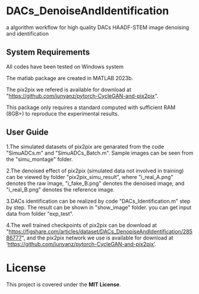 # DACs_DenoiseAndIdentification
a algorithm workflow for high quality DACs HAADF-STEM image denoising and identification
## System Requirements
All codes have been tested on Windows system

The matlab package are created in MATLAB 2023b.

The pix2pix we refered is available for download at "https://github.com/junyanz/pytorch-CycleGAN-and-pix2pix".

This package only requires a standard computed with sufficient RAM (8GB+) to reproduce the experimental results.

## User Guide
1.The simulated datasets of pix2pix are genarated from the code "SimuADCs.m" and "SimuADCs_Batch.m".
Sample images can be seen from the "simu_montage" folder.

2.The denoised effect of pix2pix (simulated data not involved in training) can be viewed by folder "pix2pix_simu_result",
where "i_real_A.png"  denotes the raw image, "i_fake_B.png" denotes the denoised image, and "i_real_B.png" denotes the reference image.

3.DACs identification can be realized by code "DACs_Identification.m" step by step. The result can be shown in "show_image" folder.
you can get input data from folder "exp_test".

4.The well trained checkpoints of pix2pix can be download at "https://figshare.com/articles/dataset/DACs_DenopiseAndIdentification/28586777", 
and the pix2pix network we use is available for download at ‘https://github.com/junyanz/pytorch-CycleGAN-and-pix2pix’.

# License

This project is covered under the **MIT License**.
